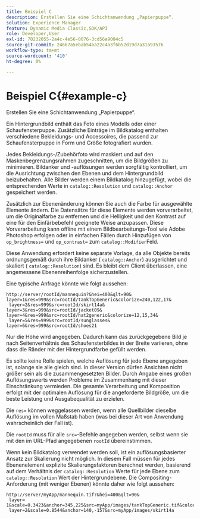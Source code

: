 ```yaml
---
title: Beispiel C
description: Erstellen Sie eine Schichtanwendung „Papierpuppe“.
solution: Experience Manager
feature: Dynamic Media Classic,SDK/API
role: Developer,User
exl-id: 70232055-2a4c-4e56-8076-3cd56a9004c5
source-git-commit: 24667a5ebab54ba22c4a3f6b52d19d7a31a93576
workflow-type: tm+mt
source-wordcount: '410'
ht-degree: 0%

---
```


# Beispiel C{#example-c}

Erstellen Sie eine Schichtanwendung „Papierpuppe“.

Ein Hintergrundbild enthält das Foto eines Modells oder einer Schaufensterpuppe. Zusätzliche Einträge im Bildkatalog enthalten verschiedene Bekleidungs- und Accessoires, die passend zur Schaufensterpuppe in Form und Größe fotografiert wurden.

Jedes Bekleidungs-/Zubehörfoto wird maskiert und auf den Maskenbegrenzungsrahmen zugeschnitten, um die Bildgrößen zu minimieren. Bildanker und -auflösungen werden sorgfältig kontrolliert, um die Ausrichtung zwischen den Ebenen und dem Hintergrundbild beizubehalten. Alle Bilder werden einem Bildkatalog hinzugefügt, wobei die entsprechenden Werte in `catalog::Resolution` und `catalog::Anchor` gespeichert werden.

Zusätzlich zur Ebenenänderung können Sie auch die Farbe für ausgewählte Elemente ändern. Die Datensätze für diese Elemente werden vorverarbeitet, um die Originalfarbe zu entfernen und die Helligkeit und den Kontrast auf eine für den Einfärbebefehl geeignete Weise anzupassen. Diese Vorverarbeitung kann offline mit einem Bildbearbeitungs-Tool wie Adobe Photoshop erfolgen oder in einfachen Fällen durch Hinzufügen von `op_brightness=` und `op_contrast=` zum `catalog::Modifier`Feld.

Diese Anwendung erfordert keine separate Vorlage, da alle Objekte bereits ordnungsgemäß durch ihre Bildanker ( `catalog::Anchor`) ausgerichtet und skaliert ( `catalog::Resolution`) sind. Es bleibt dem Client überlassen, eine angemessene Ebenenreihenfolge sicherzustellen.

Eine typische Anfrage könnte wie folgt aussehen:

```
http://server/rootId/mannequin?&hei=400&qlt=90&
layer=1&res=999&src=rootId/tankTopGeneric&colorize=240,122,17&
 layer=2&res=999&src=rootId/skirt14a&
layer=3&res=999&src=rootId/jacket09&
layer=4&res=999&src=rootId/hat2generic&colorize=12,15,34&
 layer=5&res=999&src=rootId/sunglasses&
layer=6&res=999&src=rootId/shoes21
```

Nur die Höhe wird angegeben. Dadurch kann das zurückgegebene Bild je nach Seitenverhältnis des Schaufensterbildes in der Breite variieren, ohne dass die Ränder mit der Hintergrundfarbe gefüllt werden.

Es sollte keine Rolle spielen, welche Auflösung für jede Ebene angegeben ist, solange sie alle gleich sind. In dieser Version dürfen Ansichten nicht größer sein als die zusammengesetzten Bilder. Durch Angabe eines großen Auflösungswerts werden Probleme im Zusammenhang mit dieser Einschränkung vermieden. Die gesamte Verarbeitung und Komposition erfolgt mit der optimalen Auflösung für die angeforderte Bildgröße, um die beste Leistung und Ausgabequalität zu erzielen.

Die `res=` können weggelassen werden, wenn alle Quellbilder dieselbe Auflösung im vollen Maßstab haben (was bei dieser Art von Anwendung wahrscheinlich der Fall ist).

Die `rootId` muss für alle `src=`-Befehle angegeben werden, selbst wenn sie mit den im URL-Pfad angegebenen `rootId` übereinstimmen.

Wenn kein Bildkatalog verwendet werden soll, ist ein auflösungsbasierter Ansatz zur Skalierung nicht möglich. In diesem Fall müssen für jedes Ebenenelement explizite Skalierungsfaktoren berechnet werden, basierend auf dem Verhältnis der `catalog::Resolution` Werte für jede Ebene zum `catalog::Resolution` Wert der Hintergrundebene. Die Compositing-Anforderung (mit weniger Ebenen) könnte daher wie folgt aussehen:

```
http://server/myApp/mannequin.tif?&hei=400&qlt=90&
 layer= 1&scale=0.3423&anchor=345,225&src=myApp/images/tankTopGeneric.tif&colorize=240,122,17&
 layer=2&scale=0.8544&anchor=140,-157&src=myApp/images/skirt14a
```

